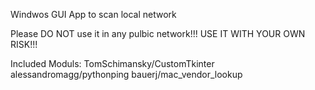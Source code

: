 Windwos GUI App to scan local network

Please DO NOT use it in any pulbic network!!!
USE IT WITH YOUR OWN RISK!!!

Included Moduls:
TomSchimansky/CustomTkinter
alessandromagg/pythonping
bauerj/mac_vendor_lookup